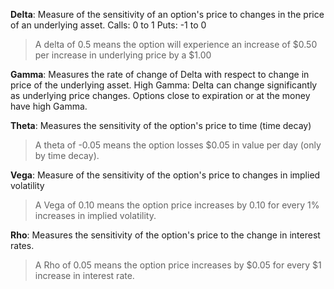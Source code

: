 **Delta**: Measure of the sensitivity of an option's price to changes in the price of an underlying asset. 
	Calls: 0 to 1
	Puts: -1 to 0
> A delta of 0.5 means the option will experience an increase of $0.50 per increase in underlying price by a $1.00

**Gamma**: Measures the rate of change of Delta with respect to change in price of the underlying asset. 
	High Gamma: Delta can change significantly as underlying price changes.
	Options close to expiration or at the money have high Gamma.

**Theta**: Measures the sensitivity of the option's price to time (time decay)
> A theta of -0.05 means the option losses $0.05 in value per day (only by time decay).

**Vega**: Measure of the sensitivity of the option's price to changes in implied volatility
> A Vega of 0.10 means the option price increases by 0.10 for every 1% increases in implied volatility.

**Rho**: Measures the sensitivity of the option's price to the change in interest rates.
> A Rho of 0.05 means the option price increases by $0.05 for every $1 increase in interest rate.